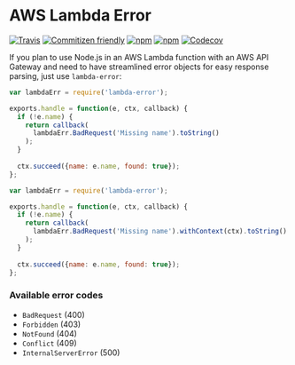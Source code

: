 # AWS Lambda Error

[![Travis](https://img.shields.io/travis/sbstjn/lambda-error.svg?maxAge=600)](https://travis-ci.org/sbstjn/latenz) [![Commitizen friendly](https://img.shields.io/badge/commitizen-friendly-brightgreen.svg)](https://github.com/sbstjn/lambda-error/commits/master) [![npm](https://img.shields.io/npm/dt/lambda-error.svg?maxAge=600)](https://www.npmjs.com/package/lambda-error) [![npm](https://img.shields.io/npm/v/lambda-error.svg?maxAge=600)](https://www.npmjs.com/package/lambda-error) [![Codecov](https://img.shields.io/codecov/c/github/sbstjn/lambda-error.svg?maxAge=600)](https://codecov.io/gh/sbstjn/lambda-error)

If you plan to use Node.js in an AWS Lambda function with an AWS API Gateway and need to have streamlined error objects for easy response parsing, just use `lambda-error`:

```js
var lambdaErr = require('lambda-error');

exports.handle = function(e, ctx, callback) {
  if (!e.name) {
    return callback(
      lambdaErr.BadRequest('Missing name').toString()
    );
  }
  
  ctx.succeed({name: e.name, found: true});
};
```

```js
var lambdaErr = require('lambda-error');

exports.handle = function(e, ctx, callback) {
  if (!e.name) {
    return callback(
      lambdaErr.BadRequest('Missing name').withContext(ctx).toString()
    );
  }
  
  ctx.succeed({name: e.name, found: true});
};
```

### Available error codes

 - `BadRequest` (400)
 - `Forbidden` (403)
 - `NotFound` (404)
 - `Conflict` (409)
 - `InternalServerError` (500)


